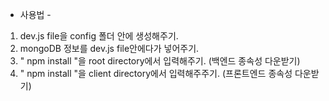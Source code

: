 - 사용법 -

1. dev.js file을 config 폴더 안에 생성해주기.
2. mongoDB 정보를 dev.js file안에다가 넣어주기.
3. " npm install "을 root directory에서 입력해주기. (백엔드 종속성 다운받기)
4. " npm install "을 client directory에서 입력해주주기. (프론트엔드 종속성 다운받기)
